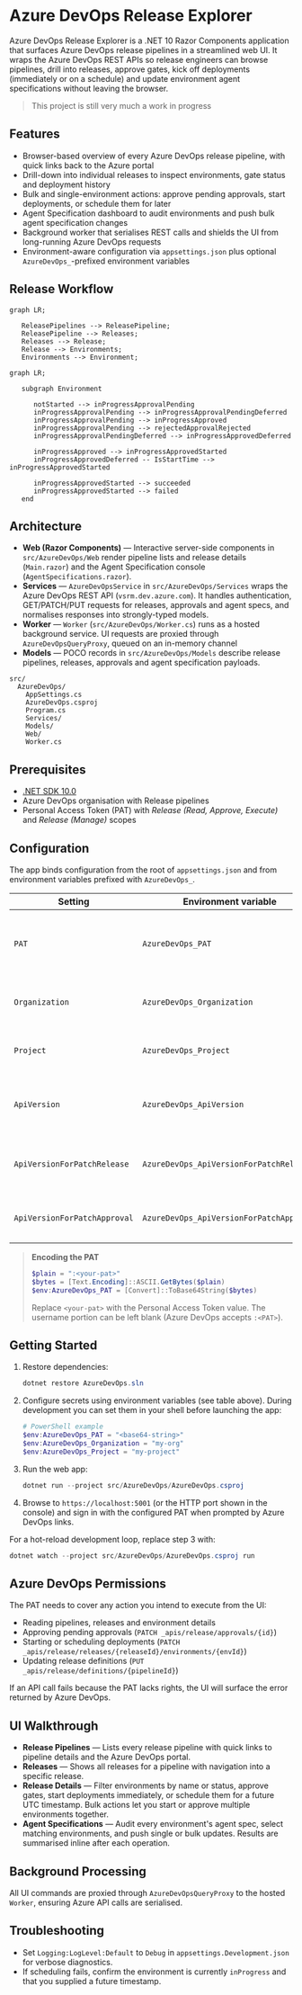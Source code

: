 # Azure DevOps Release Explorer

Azure DevOps Release Explorer is a .NET 10 Razor Components application that surfaces Azure DevOps release pipelines in a streamlined web UI.
It wraps the Azure DevOps REST APIs so release engineers can browse pipelines, drill into releases, approve gates, kick off deployments (immediately or on a schedule) and update environment agent specifications without leaving the browser.

> This project is still very much a work in progress

## Features

- Browser-based overview of every Azure DevOps release pipeline, with quick links back to the Azure portal
- Drill-down into individual releases to inspect environments, gate status and deployment history
- Bulk and single-environment actions: approve pending approvals, start deployments, or schedule them for later
- Agent Specification dashboard to audit environments and push bulk agent specification changes
- Background worker that serialises REST calls and shields the UI from long-running Azure DevOps requests
- Environment-aware configuration via `appsettings.json` plus optional `AzureDevOps_`-prefixed environment variables

## Release Workflow

```mermaid
graph LR;

   ReleasePipelines --> ReleasePipeline;
   ReleasePipeline --> Releases;
   Releases --> Release;
   Release --> Environments;
   Environments --> Environment;

```

```mermaid
graph LR;

   subgraph Environment

      notStarted --> inProgressApprovalPending
      inProgressApprovalPending --> inProgressApprovalPendingDeferred
      inProgressApprovalPending --> inProgressApproved
      inProgressApprovalPending --> rejectedApprovalRejected
      inProgressApprovalPendingDeferred --> inProgressApprovedDeferred

      inProgressApproved --> inProgressApprovedStarted
      inProgressApprovedDeferred -- IsStartTime --> inProgressApprovedStarted

      inProgressApprovedStarted --> succeeded
      inProgressApprovedStarted --> failed
   end

```

## Architecture

- **Web (Razor Components)** — Interactive server-side components in `src/AzureDevOps/Web` render pipeline lists and release details (`Main.razor`) and the Agent Specification console (`AgentSpecifications.razor`).
- **Services** — `AzureDevOpsService` in `src/AzureDevOps/Services` wraps the Azure DevOps REST API (`vsrm.dev.azure.com`). It handles authentication, GET/PATCH/PUT requests for releases, approvals and agent specs, and normalises responses into strongly-typed models.
- **Worker** — `Worker` (`src/AzureDevOps/Worker.cs`) runs as a hosted background service. UI requests are proxied through `AzureDevOpsQueryProxy`, queued on an in-memory channel
- **Models** — POCO records in `src/AzureDevOps/Models` describe release pipelines, releases, approvals and agent specification payloads.

```
src/
  AzureDevOps/
    AppSettings.cs
    AzureDevOps.csproj
    Program.cs
    Services/
    Models/
    Web/
    Worker.cs
```

## Prerequisites

- [.NET SDK 10.0](https://dotnet.microsoft.com/download)
- Azure DevOps organisation with Release pipelines
- Personal Access Token (PAT) with _Release (Read, Approve, Execute)_ and _Release (Manage)_ scopes

## Configuration

The app binds configuration from the root of `appsettings.json` and from environment variables prefixed with `AzureDevOps_`.

| Setting                      | Environment variable                     | Description                                               | Default         |
| ---------------------------- | ---------------------------------------- | --------------------------------------------------------- |-----------------|
| `PAT`                        | `AzureDevOps_PAT`                        | Base64-encoded `username:PAT` string used for Basic auth. | _(required)_    |
| `Organization`               | `AzureDevOps_Organization`               | Azure DevOps organisation short name.                     |                 |
| `Project`                    | `AzureDevOps_Project`                    | Team Project containing releases.                         |                 |
| `ApiVersion`                 | `AzureDevOps_ApiVersion`                 | Optional API version query string for GET calls.          | _(unset)_       |
| `ApiVersionForPatchRelease`  | `AzureDevOps_ApiVersionForPatchRelease`  | API version for environment PATCH operations.             | `7.2-preview.8` |
| `ApiVersionForPatchApproval` | `AzureDevOps_ApiVersionForPatchApproval` | API version for approval PATCH operations.                | `7.2-preview.3` |

> **Encoding the PAT**
> ```powershell
> $plain = ":<your-pat>"
> $bytes = [Text.Encoding]::ASCII.GetBytes($plain)
> $env:AzureDevOps_PAT = [Convert]::ToBase64String($bytes)
> ```
> Replace `<your-pat>` with the Personal Access Token value. The username portion can be left blank (Azure DevOps accepts `:<PAT>`).

## Getting Started

1. Restore dependencies:
   ```powershell
   dotnet restore AzureDevOps.sln
   ```

2. Configure secrets using environment variables (see table above). During development you can set them in your shell before launching the app:
   ```powershell
   # PowerShell example
   $env:AzureDevOps_PAT = "<base64-string>"
   $env:AzureDevOps_Organization = "my-org"
   $env:AzureDevOps_Project = "my-project"
   ```

3. Run the web app:
   ```powershell
   dotnet run --project src/AzureDevOps/AzureDevOps.csproj
   ```

4. Browse to `https://localhost:5001` (or the HTTP port shown in the console) and sign in with the configured PAT when prompted by Azure DevOps links.

For a hot-reload development loop, replace step 3 with:
```powershell
dotnet watch --project src/AzureDevOps/AzureDevOps.csproj run
```

## Azure DevOps Permissions

The PAT needs to cover any action you intend to execute from the UI:

- Reading pipelines, releases and environment details
- Approving pending approvals (`PATCH _apis/release/approvals/{id}`)
- Starting or scheduling deployments (`PATCH _apis/release/releases/{releaseId}/environments/{envId}`)
- Updating release definitions (`PUT _apis/release/definitions/{pipelineId}`)

If an API call fails because the PAT lacks rights, the UI will surface the error returned by Azure DevOps.

## UI Walkthrough

- **Release Pipelines** — Lists every release pipeline with quick links to pipeline details and the Azure DevOps portal.
- **Releases** — Shows all releases for a pipeline with navigation into a specific release.
- **Release Details** — Filter environments by name or status, approve gates, start deployments immediately, or schedule them for a future UTC timestamp. Bulk actions let you start or approve multiple environments together.
- **Agent Specifications** — Audit every environment's agent spec, select matching environments, and push single or bulk updates. Results are summarised inline after each operation.

## Background Processing

All UI commands are proxied through `AzureDevOpsQueryProxy` to the hosted `Worker`, ensuring Azure API calls are serialised. 

## Troubleshooting

- Set `Logging:LogLevel:Default` to `Debug` in `appsettings.Development.json` for verbose diagnostics.
- If scheduling fails, confirm the environment is currently `inProgress` and that you supplied a future timestamp.
